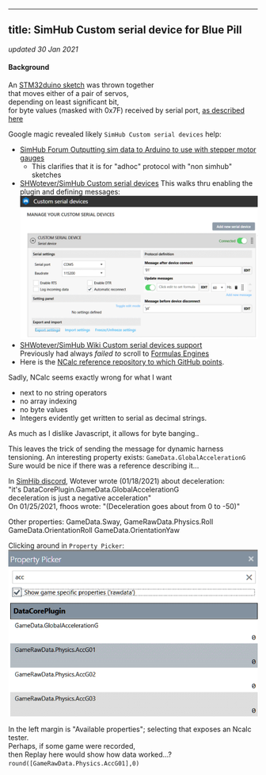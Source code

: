 
---
title: SimHub Custom serial device for Blue Pill
---
*updated 30 Jan 2021*

#### Background
An [STM32duino sketch](https://github.com/blekenbleu/blekenbleu.github.io/tree/master/Arduino/Blue_ASCII_Servo) was thrown together  
that moves either of a pair of servos,  
depending on least significant bit,  
for byte values (masked with 0x7F) received by serial port,
[as described here](index.md#serial-servos)  

Google magic revealed likely `SimHub Custom serial devices` help:
- [SimHub Forum Outputting sim data to Arduino to use with stepper motor gauges](https://www.simhubdash.com/community-2/simhub-support/outputting-sim-data-to-arduino-to-use-with-stepper-motor-gauges/)  
  - This clarifies that it is for "adhoc" protocol with "non simhub" sketches  
- [SHWotever/SimHub Custom serial devices](https://github.com/SHWotever/SimHub/wiki/Custom-serial-devices)
  This walks thru enabling the plugin and defining messages:
  ![custom serial device](SimHubCustomSerial.gif)  
- [SHWotever/SimHub Wiki Custom serial devices support](https://github.com/SHWotever/SimHub/wiki#custom-serial-devices-support)  
  Previously had always *failed to* scroll to [Formulas Engines](https://github.com/SHWotever/SimHub/wiki#formulas-engines)
- Here is the [NCalc reference repository to which GitHub points](http://www.codeproject.com/KB/recipes/sota_expression_evaluator.aspx).  

Sadly, NCalc seems exactly wrong for what I want
* next to no string operators
* no array indexing
* no byte values
* Integers evidently get written to serial as decimal strings.  

As much as I dislike Javascript, it allows for byte banging..

This leaves the trick of sending the message for dynamic harness tensioning.
An interesting property exists:  `GameData.GlobalAccelerationG`  
Sure would be nice if there was a reference describing it...  

In [SimHib discord](https://discord.com/channels/299259397060689920/453962780857597966/800365665289502731), Wotever wrote (01/18/2021) about deceleration:  
"it's DataCorePlugin.GameData.GlobalAccelerationG  
  deceleration is just a negative acceleration"  
On 01/25/2021, fhoos wrote: "(Deceleration goes about from 0 to -50)"  

Other properties:  GameData.Sway, GameRawData.Physics.Roll  
  GameData.OrientationRoll GameData.OrientationYaw

Clicking around in `Property Picker`:  
![acc properties](PropertyPicker_acc.gif)  

In the left margin is "Available properties";
selecting that exposes an Ncalc tester.  
Perhaps, if some game were recorded,  
then Replay here would show how data worked...?  
`round([GameRawData.Physics.AccG01],0)`  
